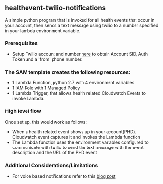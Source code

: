 ## healthevent-twilio-notifications

A simple python program that is invoked for all health events that occur in your account, then sends a text message using twilio to a number specified in your lambda environment variable. 


### Prerequisites
- Setup Twilio account and number [here](http://twilio.com/user/account) to obtain Account SID, Auth Token and a 'from' phone number.

### The SAM template creates the following resources:
- 1 Lambda Function, python 2.7 with 4 environment variables
- 1 IAM Role with 1 Managed Policy
- 1 Lambda Trigger, that allows health related Cloudwatch Events to invoke Lambda.



### High level flow
Once set up, this would work as follows:

- When a health related event shows up in your account(PHD). Cloudwatch event captures it and invokes the Lambda function
- The Lambda function uses the environment variables configured to communicate with twilio to send the text message with the event description and the URL of the PHD event


### Additional Considerations/Limitations

- For voice based notifications refer to this [blog post](https://aws.amazon.com/blogs/ai/phone-call-alerts-on-aws-account-security-events-using-amazon-polly)


